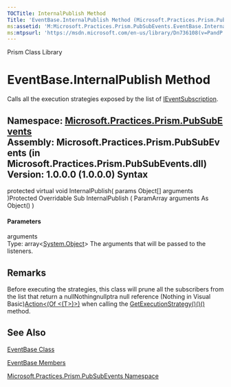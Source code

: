 ```yaml
---
TOCTitle: InternalPublish Method
Title: 'EventBase.InternalPublish Method (Microsoft.Practices.Prism.PubSubEvents)'
ms:assetid: 'M:Microsoft.Practices.Prism.PubSubEvents.EventBase.InternalPublish(System.Object[])'
ms:mtpsurl: 'https://msdn.microsoft.com/en-us/library/Dn736108(v=PandP.50)'
---
```


Prism Class Library

EventBase.InternalPublish Method
====================================

Calls all the execution strategies exposed by the list of [IEventSubscription](https://msdn.microsoft.com/t:microsoft.practices.prism.pubsubevents.ieventsubscription).

**Namespace:** [Microsoft.Practices.Prism.PubSubEvents](https://msdn.microsoft.com/n:microsoft.practices.prism.pubsubevents)
**Assembly:** Microsoft.Practices.Prism.PubSubEvents (in Microsoft.Practices.Prism.PubSubEvents.dll) Version: 1.0.0.0 (1.0.0.0)
Syntax
------

<span id="syntaxToggle"></span>protected virtual void InternalPublish( params Object[] arguments )Protected Overridable Sub InternalPublish ( ParamArray arguments As Object() )
#### Parameters

arguments  
Type: array&lt;[System.Object](http://msdn2.microsoft.com/en-us/library/e5kfa45b)&gt;
The arguments that will be passed to the listeners.

Remarks
-------

<span id="remarksToggle"></span>Before executing the strategies, this class will prune all the subscribers from the list that return a nullNothingnullptra null reference (Nothing in Visual Basic)[Action&lt;(Of &lt;(T&gt;)&gt;)](http://msdn2.microsoft.com/en-us/library/018hxwa8) when calling the [GetExecutionStrategy()()()](https://msdn.microsoft.com/m:microsoft.practices.prism.pubsubevents.ieventsubscription.getexecutionstrategy) method.

See Also
--------


[EventBase Class](https://msdn.microsoft.com/t:microsoft.practices.prism.pubsubevents.eventbase)

[EventBase Members](https://msdn.microsoft.com/allmembers.t:microsoft.practices.prism.pubsubevents.eventbase)

[Microsoft.Practices.Prism.PubSubEvents Namespace](https://msdn.microsoft.com/n:microsoft.practices.prism.pubsubevents)
